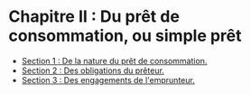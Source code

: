 # Chapitre II : Du prêt de consommation, ou simple prêt

- [Section 1 : De la nature du prêt de consommation.](section-1)
- [Section 2 : Des obligations du prêteur.](section-2)
- [Section 3 : Des engagements de l'emprunteur.](section-3)
